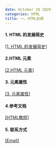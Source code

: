 ```yaml
---
date: October 28 2020
categories: HTML
title: 一、HTML初探
---
```


#### 1. HTML 的发展简史

[[1. HTML 的发展简史]](https://web-oyster.github.io/2020/10/28/HTML/HTML%20Tags/%E4%B8%80%E3%80%81HTML%E5%88%9D%E6%8E%A2/1.HTML%E5%8F%91%E5%B1%95%E7%AE%80%E5%8F%B2/)

#### 2.HTML 元素

[[2.HTML 元素]](https://web-oyster.github.io/2020/10/28/HTML/HTML%20Tags/%E4%B8%80%E3%80%81HTML%E5%88%9D%E6%8E%A2/2.HTML%E5%85%83%E7%B4%A0/)

#### 3. 元素属性

[[3. 元素属性]](https://web-oyster.github.io/2020/10/28/HTML/HTML%20Tags/%E4%B8%80%E3%80%81HTML%E5%88%9D%E6%8E%A2/4.%20%E5%85%83%E7%B4%A0%E5%B1%9E%E6%80%A7/)

#### 4.参考文档

[[HTML教程]](https://web-oyster.github.io/2020/10/28/HTML/Tutorial/HTML%E6%95%99%E7%A8%8B/)

#### 5. 联系方式

[[Email]](yuanmin8888@outlook.com)
